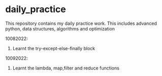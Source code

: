 # daily_practice
This repository contains my daily practice work. This includes advanced python, data structures, algorithms and optimization

10082022:
1. Learnt the try-except-else-finally block 

10092022:
1. Learnt the lambda, map,filter and reduce functions 
  
